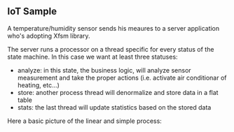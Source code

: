 ## IoT Sample
A temperature/humidity sensor sends his meaures to a server application who's adopting Xfsm library.

The server runs a processor on a thread specific for every status of the state machine.
In this case we want at least three statuses:
* analyze: in this state, the business logic, will analyze sensor measurement and take the proper actions (i.e. activate air conditionar of heating, etc...)
* store: another process thread will denormalize and store data in a flat table
* stats: the last thread will update statistics based on the stored data

Here a basic picture of the linear and simple process:

